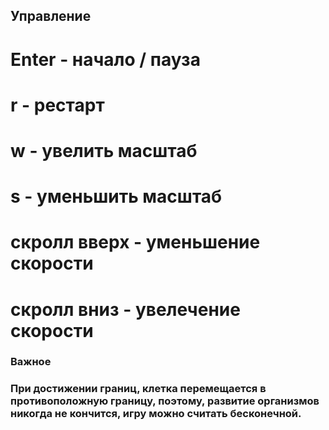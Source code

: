 ## Управление

# Enter - начало / пауза
# r - рестарт
# w - увелить масштаб
# s - уменьшить масштаб
# скролл вверх - уменьшение скорости
# скролл вниз - увелечение скорости

### Важное

### При достижении границ, клетка перемещается в противоположную границу, поэтому, развитие организмов никогда не кончится, игру можно считать бесконечной.
